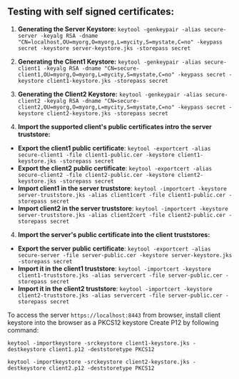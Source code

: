 ## Testing with self signed certificates:

 1. **Generating the Server Keystore:**
`keytool -genkeypair -alias secure-server -keyalg RSA -dname "CN=localhost,OU=myorg,O=myorg,L=mycity,S=mystate,C=no" -keypass secret -keystore server-keystore.jks -storepass secret`

 2. **Generating the Client1 Keystore:** 
 `keytool -genkeypair -alias secure-client1 -keyalg RSA -dname "CN=secure-client1,OU=myorg,O=myorg,L=mycity,S=mystate,C=no" -keypass secret -keystore client1-keystore.jks -storepass secret`

 3. **Generating the Client2 Keystore:**
`keytool -genkeypair -alias secure-client2 -keyalg RSA -dname "CN=secure-client2,OU=myorg,O=myorg,L=mycity,S=mystate,C=no" -keypass secret -keystore client2-keystore.jks -storepass secret`

 3. **Import the supported client's public certificates intro the server truststore:**
  - **Export the client1 public certificate**: `keytool -exportcert -alias secure-client1 -file client1-public.cer -keystore client1-keystore.jks -storepass secret`
  - **Export the client2 public certificate**: `keytool -exportcert -alias secure-client2 -file client2-public.cer -keystore client2-keystore.jks -storepass secret`
  - **Import client1 in the server truststore**: `keytool -importcert -keystore server-truststore.jks -alias client1cert -file client1-public.cer -storepass secret`
  - **Import client2 in the server truststore**: `keytool -importcert -keystore server-truststore.jks -alias client2cert -file client2-public.cer -storepass secret`

 4. **Import the server's public certificate into the client truststores:**
   - **Export the server public certificate**: `keytool -exportcert -alias secure-server -file server-public.cer -keystore server-keystore.jks -storepass secret`
   - **Import it in the client1 truststore**: `keytool -importcert -keystore client1-truststore.jks -alias servercert -file server-public.cer -storepass secret` 
   - **Import it in the client2 truststore**: `keytool -importcert -keystore client2-truststore.jks -alias servercert -file server-public.cer -storepass secret` 
  

To access the server `https://localhost:8443` from browser, install client keystore into the browser as a PKCS12 keystore
Create P12 by following command: 

`keytool -importkeystore -srckeystore client1-keystore.jks -destkeystore client1.p12 -deststoretype PKCS12`

`keytool -importkeystore -srckeystore client2-keystore.jks -destkeystore client2.p12 -deststoretype PKCS12`

